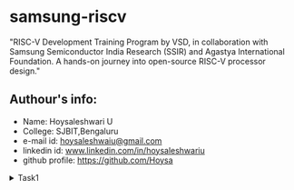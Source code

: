 # samsung-riscv

"RISC-V Development Training Program by VSD, in collaboration with Samsung Semiconductor India Research (SSIR) and Agastya International Foundation. A hands-on journey into open-source RISC-V processor design."

## Authour's info:
- Name: Hoysaleshwari U
- College: SJBIT,Bengaluru
- e-mail id: hoysaleshwaiu@gmail.com
- linkedin id: www.linkedin.com/in/hoysaleshwariu
- github profile: https://github.com/Hoysa

<details>
  <summary>Task1</summary>
  <br>
  
**Setting Up the RISC-V Toolchain.**



The task is to set up the essential tools for the RISC-V Talent Development Program, including installing Ubuntu 18.04 LTS (Bionic Beaver, 64-bit) on Oracle VirtualBox  and configuring the system with VS C++ Redistributable.

- **Oracle VirtualBox**

Oracle VirtualBox is a free, open-source virtualization software that allows users to run multiple operating systems on a single machine. It supports Windows, Linux, macOS, and other platforms, enabling the creation of virtual machines (VMs) for testing, development, or learning purposes.


- **Visual studio C++ Redistributable**

The Visual Studio C++ Redistributable is a set of runtime libraries required to run applications developed with Microsoft Visual C++. It provides components like the C Runtime (CRT) and Standard C++ Library, ensuring compatibility and proper execution of C++ programs on Windows, even without Visual Studio installed.
</details>
